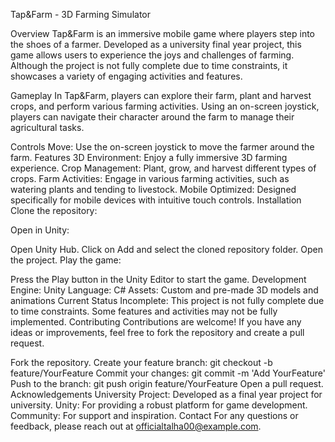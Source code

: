 Tap&Farm - 3D Farming Simulator

Overview
Tap&Farm is an immersive mobile game where players step into the shoes of a farmer. Developed as a university final year project, this game allows users to experience the joys and challenges of farming. Although the project is not fully complete due to time constraints, it showcases a variety of engaging activities and features.

Gameplay
In Tap&Farm, players can explore their farm, plant and harvest crops, and perform various farming activities. Using an on-screen joystick, players can navigate their character around the farm to manage their agricultural tasks.

Controls
Move: Use the on-screen joystick to move the farmer around the farm.
Features
3D Environment: Enjoy a fully immersive 3D farming experience.
Crop Management: Plant, grow, and harvest different types of crops.
Farm Activities: Engage in various farming activities, such as watering plants and tending to livestock.
Mobile Optimized: Designed specifically for mobile devices with intuitive touch controls.
Installation
Clone the repository:

Open in Unity:

Open Unity Hub.
Click on Add and select the cloned repository folder.
Open the project.
Play the game:

Press the Play button in the Unity Editor to start the game.
Development
Engine: Unity
Language: C#
Assets: Custom and pre-made 3D models and animations
Current Status
Incomplete: This project is not fully complete due to time constraints. Some features and activities may not be fully implemented.
Contributing
Contributions are welcome! If you have any ideas or improvements, feel free to fork the repository and create a pull request.

Fork the repository.
Create your feature branch: git checkout -b feature/YourFeature
Commit your changes: git commit -m 'Add YourFeature'
Push to the branch: git push origin feature/YourFeature
Open a pull request.
Acknowledgements
University Project: Developed as a final year project for university.
Unity: For providing a robust platform for game development.
Community: For support and inspiration.
Contact
For any questions or feedback, please reach out at officialtalha00@example.com.
